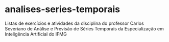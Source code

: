 # analises-series-temporais
 Listas de exercícios e atividades da disciplina do professor Carlos Severiano de Análise e Previsão de Séries Temporais da Especialização em Inteligência Artificial do IFMG
